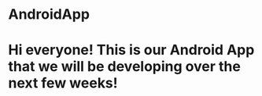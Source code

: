 # AndroidApp

# Hi everyone! This is our Android App that we will be developing over the next few weeks!